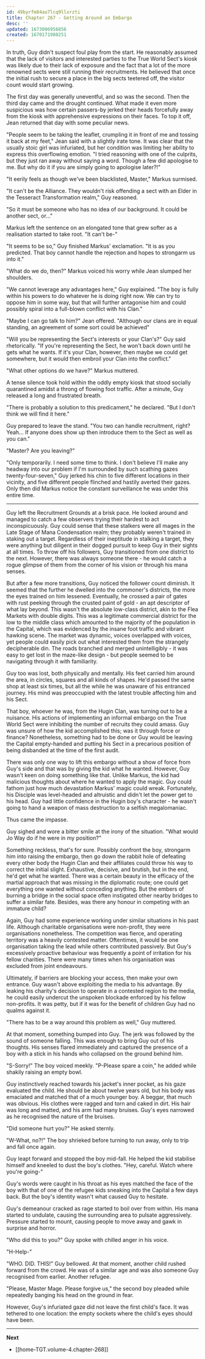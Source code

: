 ```yaml
---
id: 49byrfm84ao7lcq9llxrzti
title: Chapter 267 - Getting Around an Embargo
desc: ''
updated: 1673006956856
created: 1670171980251
---
```


In truth, Guy didn't suspect foul play from the start. He reasonably assumed that the lack of visitors and interested parties to the True World Sect's kiosk was likely due to their lack of exposure and the fact that a lot of the more renowned sects were still running their recruitments. He believed that once the initial rush to secure a place in the big sects teetered off, the visitor count would start growing.

The first day was generally uneventful, and so was the second. Then the third day came and the drought continued. What made it even more suspicious was how certain passers-by jerked their heads forcefully away from the kiosk with apprehensive expressions on their faces. To top it off, Jean returned that day with some peculiar news.

"People seem to be taking the leaflet, crumpling it in front of me and tossing it back at my feet," Jean said with a slightly irate tone. It was clear that the usually stoic girl was infuriated, but her condition was limiting her ability to express this overflowing emotion. "I tried reasoning with one of the culprits, but they just ran away without saying a word. Though a few did apologise to me. But why do it if you are simply going to apologise later?!"

"It eerily feels as though we've been blacklisted, Master," Markus surmised.

"It can't be the Alliance. They wouldn't risk offending a sect with an Elder in the Tesseract Transformation realm," Guy reasoned.

"So it must be someone who has no idea of our background. It could be another sect, or..."

Markus left the sentence on an elongated tone that grew softer as a realisation started to take root. "It can't be-"

"It seems to be so," Guy finished Markus' exclamation. "It is as you predicted. That boy cannot handle the rejection and hopes to strongarm us into it."

"What do we do, then?" Markus voiced his worry while Jean slumped her shoulders.

"We cannot leverage any advantages here," Guy explained. "The boy is fully within his powers to do whatever he is doing right now. We can try to oppose him in some way, but that will further antagonise him and could possibly spiral into a full-blown conflict with his Clan."

"Maybe I can go talk to him?" Jean offered. "Although our clans are in equal standing, an agreement of some sort could be achieved"

"Will you be representing the Sect's interests or your Clan's?" Guy said rhetorically. "If you're representing the Sect, he won't back down until he gets what he wants. If it's your Clan, however, then maybe we could get somewhere, but it would then embroil your Clan into the conflict."

"What other options do we have?" Markus muttered.

A tense silence took hold within the oddly empty kiosk that stood socially quarantined amidst a throng of flowing foot traffic. After a minute, Guy released a long and frustrated breath.

"There is probably a solution to this predicament," he declared. "But I don't think we will find it here."

Guy prepared to leave the stand. "You two can handle recruitment, right? Yeah... If anyone does show up then introduce them to the Sect as well as you can."

"Master? Are you leaving?"

"Only temporarily. I need some time to think. I don't believe I'll make any headway into our problem if I'm surrounded by such scathing gazes twenty-four-seven," Guy jerked his chin to five different locations in their vicinity, and five different people flinched and hastily averted their gazes. Only then did Markus notice the constant surveillance he was under this entire time.

____

Guy left the Recruitment Grounds at a brisk pace. He looked around and managed to catch a few observers trying their hardest to act inconspicuously. Guy could sense that these stalkers were all mages in the Late Stage of Mana Condensation realm; they probably weren't trained in staking out a target. Regardless of their ineptitude in stalking a target, they were anything but diligent in their dogged pursuit to keep Guy in their sights at all times. To throw off his followers, Guy transitioned from one district to the next. However, there was always someone there - he would catch a rogue glimpse of them from the corner of his vision or through his mana senses.

But after a few more transitions, Guy noticed the follower count diminish. It seemed that the further he dwelled into the commoner's districts, the more the eyes trained on him lessened. Eventually, he crossed a pair of gates with rust peeking through the crusted paint of gold - an apt descriptor of what lay beyond. This wasn't the absolute low-class district, akin to the Flea Markets with double digits. This was a legitimate commercial district for the low to the middle class which amounted to the majority of the population in the Capital, which was evidenced by the insane foot traffic and vibrant hawking scene. The market was dynamic, voices overlapped with voices, yet people could easily pick out what interested them from the strangely decipherable din. The roads branched and merged unintelligibly - it was easy to get lost in the maze-like design - but people seemed to be navigating through it with familiarity.

Guy too was lost, both physically and mentally. His feet carried him around the area, in circles, squares and all kinds of shapes. He'd passed the same shop at least six times, but all the while he was unaware of his entranced journey. His mind was preoccupied with the latest trouble affecting him and his Sect.

That boy, whoever he was, from the Hugin Clan, was turning out to be a nuisance. His actions of implementing an informal embargo on the True World Sect were inhibiting the number of recruits they could amass. Guy was unsure of how the kid accomplished this; was it through force or finance? Nonetheless, something had to be done or Guy would be leaving the Capital empty-handed and putting his Sect in a precarious position of being disbanded at the time of the first audit.

There was only one way to lift this embargo without a show of force from Guy's side and that was by giving the kid what he wanted. However, Guy wasn't keen on doing something like that. Unlike Markus, the kid had malicious thoughts about where he wanted to apply the magic. Guy could fathom just how much devastation Markus' magic could wreak. Fortunately, his Disciple was level-headed and altruistic and didn't let the power get to his head. Guy had little confidence in the Hugin boy's character - he wasn't going to hand a weapon of mass destruction to a selfish megalomaniac.

Thus came the impasse.

Guy sighed and wore a bitter smile at the irony of the situation. "What would Jo Way do if he were in my position?"

Something reckless, that's for sure. Possibly confront the boy, strongarm him into raising the embargo, then go down the rabbit hole of defeating every other body the Hugin Clan and their affiliates could throw his way to correct the initial slight. Exhaustive, decisive, and brutish, but in the end, he'd get what he wanted. There was a certain beauty in the efficacy of the martial approach that was missing in the diplomatic route; one could get everything one wanted without conceding anything. But the embers of burning a bridge in the social space often instigated other nearby bridges to suffer a similar fate. Besides, was there any honour in competing with an immature child?

Again, Guy had some experience working under similar situations in his past life. Although charitable organisations were non-profit, they were organisations nonetheless. The competition was fierce, and operating territory was a heavily contested matter. Oftentimes, it would be one organisation taking the lead while others contributed passively. But Guy's excessively proactive behaviour was frequently a point of irritation for his fellow charities. There were many times when his organisation was excluded from joint endeavours.

Ultimately, if barriers are blocking your access, then make your own entrance. Guy wasn't above exploiting the media to his advantage. By leaking his charity's decision to operate in a contested region to the media, he could easily undercut the unspoken blockade enforced by his fellow non-profits. It was petty, but if it was for the benefit of children Guy had no qualms against it.

"There has to be a way around this problem as well," Guy muttered.

At that moment, something bumped into Guy. The jerk was followed by the sound of someone falling. This was enough to bring Guy out of his thoughts. His senses flared immediately and captured the presence of a boy with a stick in his hands who collapsed on the ground behind him.

"S-Sorry!" The boy voiced meekly. "P-Please spare a coin," he added while shakily raising an empty bowl.

Guy instinctively reached towards his jacket's inner pocket, as his gaze evaluated the child. He should be about twelve years old, but his body was emaciated and matched that of a much younger boy. A beggar, that much was obvious. His clothes were ragged and torn and caked in dirt. His hair was long and matted, and his arm had many bruises. Guy's eyes narrowed as he recognised the nature of the bruises.

"Did someone hurt you?" He asked sternly.

"W-What, no?!" The boy shrieked before turning to run away, only to trip and fall once again.

Guy leapt forward and stopped the boy mid-fall. He helped the kid stabilise himself and kneeled to dust the boy's clothes. "Hey, careful. Watch where you're going-"

Guy's words were caught in his throat as his eyes matched the face of the boy with that of one of the refugee kids sneaking into the Capital a few days back. But the boy's identity wasn't what caused Guy to hesitate.

Guy's demeanour cracked as rage started to boil over from within. His mana started to undulate, causing the surrounding area to pulsate aggressively. Pressure started to mount, causing people to move away and gawk in surprise and horror.

"Who did this to you?" Guy spoke with chilled anger in his voice.

"H-Help-"

"WHO. DID. THIS!" Guy bellowed. At that moment, another child rushed forward from the crowd. He was of a similar age and was also someone Guy recognised from earlier. Another refugee.

"Please, Master Mage. Please forgive us," the second boy pleaded while repeatedly banging his head on the ground in fear.

However, Guy's infuriated gaze did not leave the first child's face. It was tethered to one location: the empty sockets where the child's eyes should have been.

____

**Next**
* [[home-TGT.volume-4.chapter-268]]